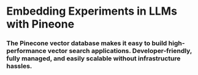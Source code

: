 # Embedding Experiments in LLMs with Pineone

### The Pinecone vector database makes it easy to build high-performance vector search applications. Developer-friendly, fully managed, and easily scalable without infrastructure hassles.